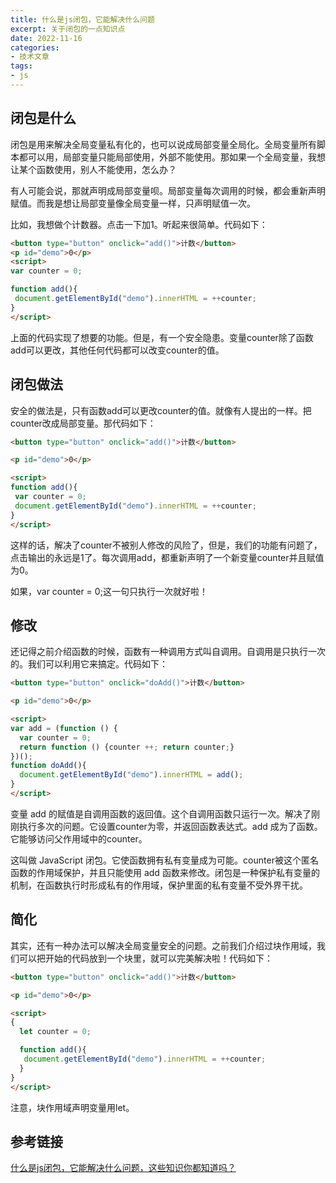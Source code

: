 ```yaml
---
title: 什么是js闭包，它能解决什么问题
excerpt: 关于闭包的一点知识点
date: 2022-11-16
categories:
- 技术文章
tags:
- js
---
```


## 闭包是什么
闭包是用来解决全局变量私有化的，也可以说成局部变量全局化。全局变量所有脚本都可以用，局部变量只能局部使用，外部不能使用。那如果一个全局变量，我想让某个函数使用，别人不能使用，怎么办？

有人可能会说，那就声明成局部变量呗。局部变量每次调用的时候，都会重新声明赋值。而我是想让局部变量像全局变量一样，只声明赋值一次。

比如，我想做个计数器。点击一下加1。听起来很简单。代码如下：
```html
<button type="button" onclick="add()">计数</button>
<p id="demo">0</p>
<script>
var counter = 0;

function add(){
 document.getElementById("demo").innerHTML = ++counter;
}
</script>
```

上面的代码实现了想要的功能。但是，有一个安全隐患。变量counter除了函数add可以更改，其他任何代码都可以改变counter的值。

## 闭包做法
安全的做法是，只有函数add可以更改counter的值。就像有人提出的一样。把counter改成局部变量。那代码如下：
```html
<button type="button" onclick="add()">计数</button>

<p id="demo">0</p>

<script>
function add(){
 var counter = 0;
 document.getElementById("demo").innerHTML = ++counter;
}
</script>
```

这样的话，解决了counter不被别人修改的风险了，但是，我们的功能有问题了，点击输出的永远是1了。每次调用add，都重新声明了一个新变量counter并且赋值为0。

如果，var counter = 0;这一句只执行一次就好啦！

## 修改
还记得之前介绍函数的时候，函数有一种调用方式叫自调用。自调用是只执行一次的。我们可以利用它来搞定。代码如下：
```html
<button type="button" onclick="doAdd()">计数</button>

<p id="demo">0</p>

<script>
var add = (function () {
  var counter = 0;
  return function () {counter ++; return counter;}
})();
function doAdd(){
  document.getElementById("demo").innerHTML = add();
}
</script>
```

变量 add 的赋值是自调用函数的返回值。这个自调用函数只运行一次。解决了刚刚执行多次的问题。它设置counter为零，并返回函数表达式。add 成为了函数。它能够访问父作用域中的counter。

这叫做 JavaScript 闭包。它使函数拥有私有变量成为可能。counter被这个匿名函数的作用域保护，并且只能使用 add 函数来修改。闭包是一种保护私有变量的机制，在函数执行时形成私有的作用域，保护里面的私有变量不受外界干扰。

## 简化
其实，还有一种办法可以解决全局变量安全的问题。之前我们介绍过块作用域，我们可以把开始的代码放到一个块里，就可以完美解决啦！代码如下：
```html
<button type="button" onclick="add()">计数</button>

<p id="demo">0</p>

<script>
{
  let counter = 0;

  function add(){
   document.getElementById("demo").innerHTML = ++counter;
  }
}
</script>
```
注意，块作用域声明变量用let。

## 参考链接
[什么是js闭包，它能解决什么问题，这些知识你都知道吗？](https://blog.csdn.net/weixin_45788388/article/details/105865251)
